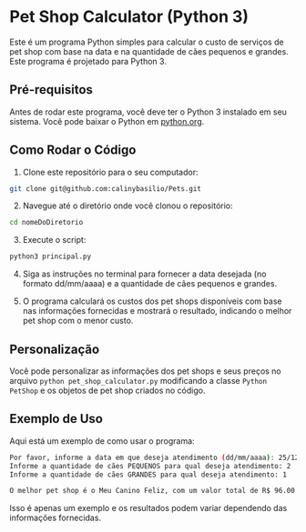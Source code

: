 # Pet Shop Calculator (Python 3)

Este é um programa Python simples para calcular o custo de serviços de pet shop com base na data e na quantidade de cães pequenos e grandes. Este programa é projetado para Python 3.

## Pré-requisitos

Antes de rodar este programa, você deve ter o Python 3 instalado em seu sistema. Você pode baixar o Python em [python.org](https://www.python.org/downloads/).

## Como Rodar o Código

1. Clone este repositório para o seu computador:

```bash
git clone git@github.com:calinybasilio/Pets.git
```
2. Navegue até o diretório onde você clonou o repositório:
```bash
cd nomeDoDiretorio
```
3. Execute o script:
   
```bash
python3 principal.py
```

4. Siga as instruções no terminal para fornecer a data desejada (no formato dd/mm/aaaa) e a quantidade de cães pequenos e grandes.

5. O programa calculará os custos dos pet shops disponíveis com base nas informações fornecidas e mostrará o resultado, indicando o melhor pet shop com o menor custo.

## Personalização
Você pode personalizar as informações dos pet shops e seus preços no arquivo ```python pet_shop_calculator.py``` modificando a classe ```Python PetShop``` e os objetos de pet shop criados no código.

## Exemplo de Uso
Aqui está um exemplo de como usar o programa:

```bash
Por favor, informe a data em que deseja atendimento (dd/mm/aaaa): 25/12/2023
Informe a quantidade de cães PEQUENOS para qual deseja atendimento: 2
Informe a quantidade de cães GRANDES para qual deseja atendimento: 1

O melhor pet shop é o Meu Canino Feliz, com um valor total de R$ 96.00.
```

Isso é apenas um exemplo e os resultados podem variar dependendo das informações fornecidas.
